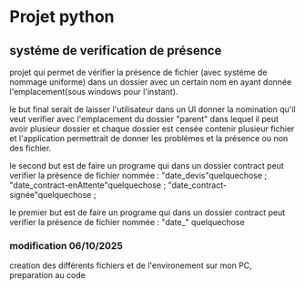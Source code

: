 # Projet  python
## systéme de verification de présence

projet qui permet de vérifier la présence de fichier (avec systéme de nommage uniforme) dans un dossier avec un certain nom en ayant donnée l'emplacement(sous windows pour l'instant).

le but final serait de laisser l'utilisateur dans un UI donner la nomination qu'il veut verifier avec l'emplacement du dossier "parent" dans lequel il peut avoir plusieur dossier et chaque dossier est censée contenir plusieur fichier et l'application permettrait de donner les problémes et la présence ou non des fichier.


le second but est de faire un programe qui dans un dossier contract peut verifier la présence de fichier nommée :
"date_devis"quelquechose ;
"date_contract-enAttente"quelquechose ;
"date_contract-signée"quelquechose ;


le premier but est de faire un programe qui dans un dossier contract peut verifier la présence de fichier nommée :
"date_" quelquechose




### modification 06/10/2025
 creation des différents fichiers et de l'environement sur mon PC,
 preparation au code
